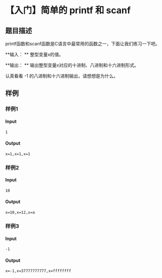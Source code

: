 # 【入门】简单的 printf 和 scanf

## 题目描述

  printf函数和scanf函数是C语言中最常用的函数之一，下面让我们练习一下吧。

**输入：
**  整型变量x的值。

**输出：
**  输出整型变量x对应的十进制、八进制和十六进制形式。

认真看看 -1 的八进制和十六进制输出，请想想是为什么。

## 样例

### 样例1

#### Input

```
1
```

#### Output

```
x=1,x=1,x=1
```

### 样例2

#### Input

```
10
```

#### Output

```
x=10,x=12,x=a
```

### 样例3

#### Input

```
-1
```

#### Output

```
x=-1,x=37777777777,x=ffffffff
```

